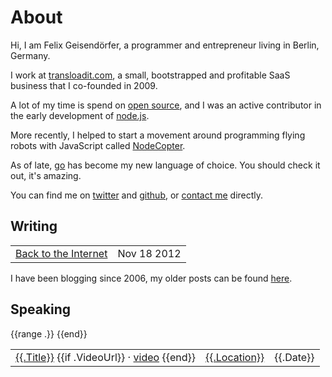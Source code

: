 # About

Hi, I am Felix Geisendörfer, a programmer and entrepreneur living in Berlin, Germany.

I work at [transloadit.com](http://transloadit.com/),
a small, bootstrapped and profitable SaaS business that I co-founded in 2009.

A lot of my time is spend on [open source](/open-source), and I was an active contributor in
the early development of [node.js](http://nodejs.org/).

More recently, I helped to start a movement around programming flying
robots with JavaScript called [NodeCopter](http://nodecopter.com/).

As of late, [go](http://golang.org/) has become my new language of choice. You
should check it out, it's amazing.

You can find me on [twitter](https://twitter.com/felixge) and
[github](https://github.com/felixge), or [contact me](/contact) directly.

## Writing

<table class="toc">
  <tbody>
    <tr>
      <td class="title"><a href="#">Back to the Internet</a></td>
      <td class="date"><span>Nov 18 2012</span></td>
    </tr>
  </tbody>
</table>

I have been blogging since 2006, my older posts can be found [here](http://debuggable.com/posts/archive).

## Speaking

<table class="toc">
  <tbody>
		{{range .}}
    <tr>
			<td class="title">
				<span>
					<a href="{{.Url}}">{{.Title}}</a>
					{{if .VideoUrl}}
          &middot; <a href="{{.VideoUrl}}">video</a>
					{{end}}
				</span>
			</td>
			<td class="location"><span><a href="{{.EventUrl}}">{{.Location}}</a></span></td>
			<td class="date"><span>{{.Date}}</span></td>
    </tr>
		{{end}}
  </tbody>
</table>
